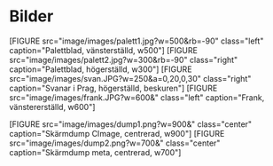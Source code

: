 Bilder
==============================================

[FIGURE src="image/images/palett1.jpg?w=500&rb=-90" class="left" caption="Palettblad, vänsterställd, w500"]
[FIGURE src="image/images/palett2.jpg?w=300&rb=-90" class="right" caption="Palettblad, högerställd, w300"]
[FIGURE src="image/images/svan.JPG?w=250&a=0,20,0,30" class="right" caption="Svanar i Prag, högerställd, beskuren"]
[FIGURE src="image/images/frank.JPG?w=600&" class="left" caption="Frank, vänstererställd, w600"]


[FIGURE src="image/images/dump1.png?w=900&" class="center" caption="Skärmdump CImage, centrerad, w900"]
[FIGURE src="image/images/dump2.png?w=700&" class="center" caption="Skärmdump meta, centrerad, w700"]